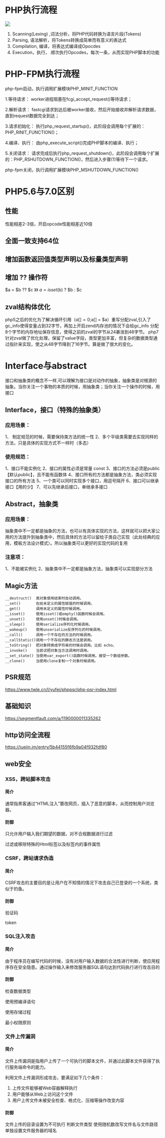 # PHP执行流程

![](http://www.nowamagic.net/librarys/images/201109/2011_09_20_02.jpg)

1. Scanning(Lexing) ,词法分析，将PHP代码转换为语言片段(Tokens)
2. Parsing, 语法解析，将Tokens转换成简单而有意义的表达式
3. Compilation, 编译，将表达式编译成Opocdes
4. Execution，执行， 顺次执行Opcodes，每次一条，从而实现PHP脚本的功能

# PHP-FPM执行流程

php-fpm启动，执行调用扩展模块PHP_MINIT_FUNCTION

1.等待请求： worker进程阻塞在fcgi_accept_request()等待请求；

2.解析请求： fastcgi请求到达后被worker接收，然后开始接收并解析请求数据，直到request数据完全到达；

3.请求初始化： 执行php_request_startup()，此阶段会调用每个扩展的：PHP_RINIT_FUNCTION()；

4.编译、执行： 由php_execute_script()完成PHP脚本的编译、执行；

5.关闭请求： 请求完成后执行php_request_shutdown()，此阶段会调用每个扩展的：PHP_RSHUTDOWN_FUNCTION()，然后进入步骤(1)等待下一个请求。

php-fpm关闭，执行调用扩展模块PHP_MSHUTDOWN_FUNCTION()

# PHP5.6与7.0区别

## 性能

性能相差2-3倍，开启opcode性能相差近10倍

## 全面一致支持64位

## 增加函数返回值类型声明以及标量类型声明

## 增加 ?? 操作符

$a = $b ?? $c  》》 $a = isset($b) ? $b : $c

## zval结构体优化

php5之后的优化为了解决循环引用（$a[] =0;$a[] = $a）重写分配zval,引入了gc_info使得变量占到32字节，再加上开启zend内存池的情况下会给gc_info 分配8个字节的内存地址保存信息，使得之前的zval的字节从24暴涨到48字节。
php7针对zval做了优化处理，保留了value字段，类型更加丰富，但复杂的数据类型通过指针来实现，使之从48字节降到了16字节。算是做了很大的变化。

# Interface与abstract

接口和抽象类的概念不一样,可以理解为接口是对动作的抽象，抽象类是对根源的抽象。当你关注一个事物的本质的时候，用抽象类；当你关注一个操作的时候，用接口

## Interface，接口（特殊的抽象类）

### 应用场景：
1、 制定规范的时候，需要保持类方法的统一性
2、多个平级类需要去实现同样的方法，只是具体的实现方式不一样时（多态）

### 使用规范：
1、接口不能实例化
2、接口的属性必须是常量 const
3、接口的方法必须是public【默认public】，且不能有函数体
4、接口所有的方法都是抽象方法，类必须实现接口的所有方法
5、一个类可以同时实现多个接口，用逗号隔开
6、接口可以继承接口【用的少】
7、可以先继承后接口，单继承多接口

## Abstract，抽象类

### 应用场景：
抽象类中不一定都是抽象的方法，也可以有具体实现的方法，这样就可以把大家公用的方法提升到抽象类中，然后具体的方法可以留给子类自己实现（此处经典的应用，模板方法设计模式）。所以抽象类可以更好的实现代码的复用

### 注意项：
1、不能被实例化
2、抽象类中不一定都是抽象方法，抽象类可以实现部分方法

## Magic方法

``` __construct() 实例化类时自动调用。
__destruct()  类对象使用结束时自动调用。
__set()       在给未定义的属性赋值的时候调用。
__get()       调用未定义的属性时候调用。
__isset()     使用isset()或empty()函数时候会调用。
__unset()     使用unset()时候会调用。
__sleep()     使用serialize序列化时候调用。
__wakeup()    使用unserialize反序列化的时候调用。
__call()      调用一个不存在的方法的时候调用。
__callStatic()调用一个不存在的静态方法是调用。
__toString()  把对象转换成字符串的时候会调用。比如 echo。
__invoke()    当尝试把对象当方法调用时调用。
__set_state() 当使用var_export()函数时候调用。接受一个数组参数。
__clone()     当使用clone复制一个对象时候调用。
```

## PSR规范

<https://www.twle.cn/l/yufei/phppsr/php-psr-index.html>

## 基础知识

<https://segmentfault.com/a/1190000011335262>

## http访问全流程

<https://juejin.im/entry/5b44155f6fb9a04f932fdf80>

## web安全

### XSS，跨站脚本攻击

#### 简介

通常指黑客通过“HTML注入”篡改网页，插入了恶意的脚本，从而控制用户浏览器。

#### 防御

只允许用户输入我们期望的数据，对不合规数据进行过滤

过滤或移除特殊的Html标签以及标签内的事件属性

### CSRF，跨站请求伪造

#### 简介

CSRF攻击的主要目的是让用户在不知情的情况下攻击自己已登录的一个系统，类似于钓鱼。

#### 防御

验证码

token

### SQL注入攻击

#### 简介

由于程序员在编写代码的时候，没有对用户输入数据的合法性进行判断，使应用程序存在安全隐患。通过操作输入来修改服务器SQL语句达到代码执行进行攻击目的

#### 防御

检查数据类型

使用预编译语句

使用存储过程

最小权限原则

### 文件上传漏洞

#### 简介

文件上传漏洞是指用户上传了一个可执行的脚本文件，并通过此脚本文件获得了执行服务端命令的能力。

利用文件上传漏洞形成攻击，要满足如下几个条件：
1. 上传文件能够被Web容器解释执行
2. 用户能够从Web上访问这个文件
3. 用户上传文件未被安全检查、格式化、压缩等操作改变内容

#### 防御

文件上传的目录设置为不可执行
判断文件类型
使用随机数改写文件名与文件路径
单独设置文件服务器的域名